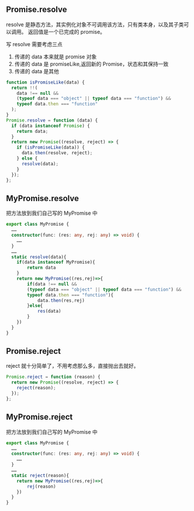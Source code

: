 <!--
 * @Author: yukiball yukiball
 * @Date: 2024-07-14 20:19:53
 * @LastEditors: yukiball yukiball
 * @LastEditTime: 2024-07-14 22:31:30
 * @FilePath: \display\docs\promise\resolve&&reject.md
 * @Description:
 *
 * Copyright (c) 2024 by ${git_name_email}, All Rights Reserved.
-->

## Promise.resolve

resolve 是静态方法，其实例化对象不可调用该方法，只有类本身，以及其子类可以调用。
返回值是一个已完成的 promise。

写 resolve 需要考虑三点

1. 传递的 data 本来就是 promise 对象
1. 传递的 data 是 promiseLike,返回新的 Promise，状态和其保持一致
1. 传递的 data 是其他

```js
function isPromiseLike(data) {
  return !!(
    data !== null &&
    (typeof data === "object" || typeof data === "function") &&
    typeof data.then === "function"
  );
}
Promise.resolve = function (data) {
  if (data instanceof Promise) {
    return data;
  }
  return new Promise((resolve, reject) => {
    if (isPromiseLike(data)) {
      data.then(resolve, reject);
    } else {
      resolve(data);
    }
  });
};
```

## MyPromise.resolve

把方法放到我们自己写的 MyPromise 中

```ts
export class MyPromise {
  ……
  constructor(func: (res: any, rej: any) => void) {
    ……
  }
  ……
  static resolve(data){
    if(data instanceof MyPromise){
        return data
    }
    return new MyPromise((res,rej)=>{
        if(data !== null &&
        (typeof data === "object" || typeof data === "function") &&
        typeof data.then === "function"){
            data.then(res,rej)
        }else{
            res(data)
        }
    })
  }
}
```

## Promise.reject

reject 就十分简单了，不用考虑那么多，直接抛出去就好。

```js
Promise.reject = function (reason) {
  return new Promise((resolve, reject) => {
    reject(reason);
  });
};
```

## MyPromise.reject

把方法放到我们自己写的 MyPromise 中

```ts
export class MyPromise {
  ……
  constructor(func: (res: any, rej: any) => void) {
    ……
  }
  ……
  static reject(reason){
    return new MyPromise((res,rej)=>{
        rej(reason)
    })
  }
}
```
